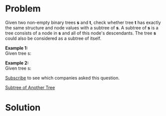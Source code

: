 
# Problem

Given two non-empty binary trees **s** and **t**, check whether tree **t** has
exactly the same structure and node values with a subtree of **s**. A subtree
of **s** is a tree consists of a node in **s** and all of this node's
descendants. The tree **s** could also be considered as a subtree of itself.

**Example 1:**  
Given tree s:

**Example 2:**  
Given tree s:

[Subscribe](/subscribe/) to see which companies asked this question.



[Subtree of Another Tree](https://leetcode.com/problems/subtree-of-another-tree)

# Solution



